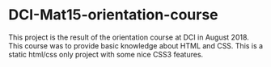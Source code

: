 # DCI-Mat15-orientation-course

This project is the result of the orientation course at DCI in August 2018. This course was to provide basic knowledge about HTML and CSS. 
This is a static html/css only project with some nice CSS3 features. 
